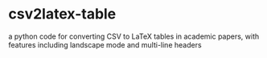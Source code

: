 # csv2latex-table
a python code for converting CSV to LaTeX tables in academic papers, with features including landscape mode and multi-line headers
